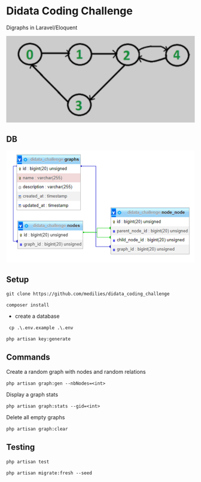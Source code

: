 # Didata Coding Challenge

Digraphs in Laravel/Eloquent

![example](example.png)

## DB

![db](db.png)

## Setup

```shell
git clone https://github.com/medilies/didata_coding_challenge
```

```shell
composer install
```

- create a database

```shell
 cp .\.env.example .\.env
```

```shell
php artisan key:generate
```

## Commands

Create a random graph with nodes and random relations

```shell
php artisan graph:gen --nbNodes=<int>
```

Display a graph stats

```shell
php artisan graph:stats --gid=<int>
```

Delete all empty graphs

```shell
php artisan graph:clear
```

## Testing

```shell
php artisan test
```

```shell
php artisan migrate:fresh --seed
```
